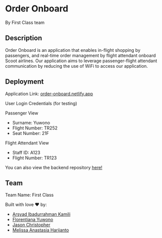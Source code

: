 # Order Onboard
By First Class team

## Description

Order Onboard is an application that enables in-flight shopping by passengers, and real-time order management by flight attendant onboard Scoot airlines. Our application aims to leverage passenger-flight attendant communication by reducing the use of WiFi to access our application.

## Deployment

Application Link: [order-onboard.netlify.app](https://order-onboard.netlify.app)

User Login Credentials (for testing)

Passenger View
- Surname: Yuwono
- Flight Number: TR252
- Seat Number: 21F

Flight Attendant View
- Staff ID: A123
- Flight Number: TR123

You can also view the backend repository [here!](https://github.com/KamiliArsyad/sa-firstclass-backend)

## Team

Team Name: First Class

Built with love :heart: by:
- [Arsyad Ibadurrahman Kamili](https://github.com/KamiliArsyad)
- [Florentiana Yuwono](https://github.com/florentianayuwono)
- [Jason Christopher](https://github.com/jasonchristopher21)
- [Melissa Anastasia Harijanto](https://github.com/melissaharijanto)

